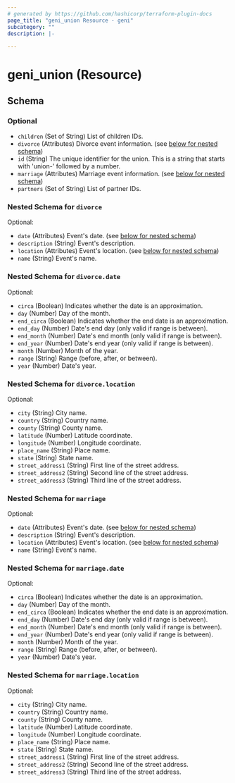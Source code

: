 ```yaml
---
# generated by https://github.com/hashicorp/terraform-plugin-docs
page_title: "geni_union Resource - geni"
subcategory: ""
description: |-
  
---
```


# geni_union (Resource)





<!-- schema generated by tfplugindocs -->
## Schema

### Optional

- `children` (Set of String) List of children IDs.
- `divorce` (Attributes) Divorce event information. (see [below for nested schema](#nestedatt--divorce))
- `id` (String) The unique identifier for the union. This is a string that starts with 'union-' followed by a number.
- `marriage` (Attributes) Marriage event information. (see [below for nested schema](#nestedatt--marriage))
- `partners` (Set of String) List of partner IDs.

<a id="nestedatt--divorce"></a>
### Nested Schema for `divorce`

Optional:

- `date` (Attributes) Event's date. (see [below for nested schema](#nestedatt--divorce--date))
- `description` (String) Event's description.
- `location` (Attributes) Event's location. (see [below for nested schema](#nestedatt--divorce--location))
- `name` (String) Event's name.

<a id="nestedatt--divorce--date"></a>
### Nested Schema for `divorce.date`

Optional:

- `circa` (Boolean) Indicates whether the date is an approximation.
- `day` (Number) Day of the month.
- `end_circa` (Boolean) Indicates whether the end date is an approximation.
- `end_day` (Number) Date's end day (only valid if range is between).
- `end_month` (Number) Date's end month (only valid if range is between).
- `end_year` (Number) Date's end year (only valid if range is between).
- `month` (Number) Month of the year.
- `range` (String) Range (before, after, or between).
- `year` (Number) Date's year.


<a id="nestedatt--divorce--location"></a>
### Nested Schema for `divorce.location`

Optional:

- `city` (String) City name.
- `country` (String) Country name.
- `county` (String) County name.
- `latitude` (Number) Latitude coordinate.
- `longitude` (Number) Longitude coordinate.
- `place_name` (String) Place name.
- `state` (String) State name.
- `street_address1` (String) First line of the street address.
- `street_address2` (String) Second line of the street address.
- `street_address3` (String) Third line of the street address.



<a id="nestedatt--marriage"></a>
### Nested Schema for `marriage`

Optional:

- `date` (Attributes) Event's date. (see [below for nested schema](#nestedatt--marriage--date))
- `description` (String) Event's description.
- `location` (Attributes) Event's location. (see [below for nested schema](#nestedatt--marriage--location))
- `name` (String) Event's name.

<a id="nestedatt--marriage--date"></a>
### Nested Schema for `marriage.date`

Optional:

- `circa` (Boolean) Indicates whether the date is an approximation.
- `day` (Number) Day of the month.
- `end_circa` (Boolean) Indicates whether the end date is an approximation.
- `end_day` (Number) Date's end day (only valid if range is between).
- `end_month` (Number) Date's end month (only valid if range is between).
- `end_year` (Number) Date's end year (only valid if range is between).
- `month` (Number) Month of the year.
- `range` (String) Range (before, after, or between).
- `year` (Number) Date's year.


<a id="nestedatt--marriage--location"></a>
### Nested Schema for `marriage.location`

Optional:

- `city` (String) City name.
- `country` (String) Country name.
- `county` (String) County name.
- `latitude` (Number) Latitude coordinate.
- `longitude` (Number) Longitude coordinate.
- `place_name` (String) Place name.
- `state` (String) State name.
- `street_address1` (String) First line of the street address.
- `street_address2` (String) Second line of the street address.
- `street_address3` (String) Third line of the street address.
